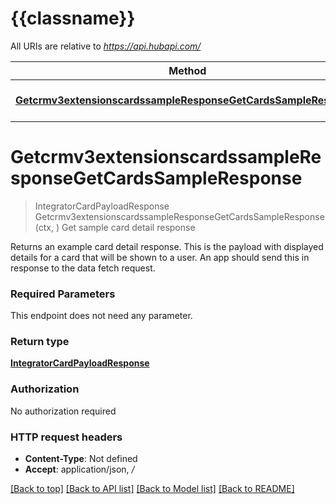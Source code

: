 # {{classname}}

All URIs are relative to *https://api.hubapi.com/*

Method | HTTP request | Description
------------- | ------------- | -------------
[**Getcrmv3extensionscardssampleResponseGetCardsSampleResponse**](SampleResponseApi.md#Getcrmv3extensionscardssampleResponseGetCardsSampleResponse) | **Get** /crm/v3/extensions/cards/sample-response | Get sample card detail response

# **Getcrmv3extensionscardssampleResponseGetCardsSampleResponse**
> IntegratorCardPayloadResponse Getcrmv3extensionscardssampleResponseGetCardsSampleResponse(ctx, )
Get sample card detail response

Returns an example card detail response. This is the payload with displayed details for a card that will be shown to a user. An app should send this in response to the data fetch request.

### Required Parameters
This endpoint does not need any parameter.

### Return type

[**IntegratorCardPayloadResponse**](IntegratorCardPayloadResponse.md)

### Authorization

No authorization required

### HTTP request headers

 - **Content-Type**: Not defined
 - **Accept**: application/json, */*

[[Back to top]](#) [[Back to API list]](../README.md#documentation-for-api-endpoints) [[Back to Model list]](../README.md#documentation-for-models) [[Back to README]](../README.md)

